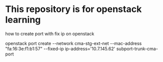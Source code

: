 # This repository is for openstack learning


how to create port with fix ip on openstack 

openstack port create --network cma-stg-ext-net --mac-address "fa:16:3e:f1:b1:57" --fixed-ip ip-address='10.7.145.62' subport-trunk-cma-port
